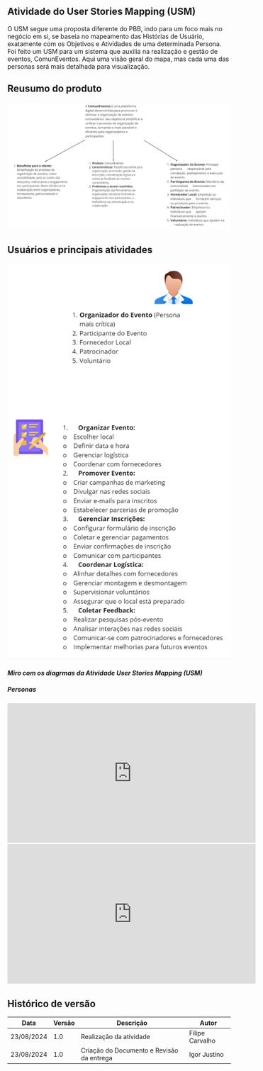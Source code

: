 ## Atividade do User Stories Mapping (USM)

O USM segue uma proposta diferente do PBB, indo para um foco mais no negócio em si, se baseia no mapeamento das Histórias de Usuário, exatamente com os Objetivos e Atividades de uma determinada Persona. Foi feito um USM para um sistema que auxilia na realização e gestão de eventos, ComunEventos. Aqui uma visão geral do mapa, mas cada uma das personas será mais detalhada para visualização.

## Reusumo do produto
![alt text](image-8.png)

## Usuários e principais atividades
![alt text](image-9.png)

#### *Miro com os diagrmas da Atividade User Stories Mapping (USM)*
##### *Personas*

<iframe width="560" height="315" src="https://miro.com/welcomeonboard/UTRRNzdJcXZ5SXpiNkFKbVR6bkYxVzA5V2dXWHVPSjk5bDYxWEpQUGVPaDlLb21nbzduSWtTTkxYZWFQTm81RXwzNDU4NzY0NTgzMzI1MTU5ODM5fDI=?share_link_id=882229210164" title="Miro" frameborder="0" allow="accelerometer; autoplay; clipboard-write; encrypted-media; gyroscope; picture-in-picture; web-share" referrerpolicy="strict-origin-when-cross-origin" allowfullscreen></iframe>


<iframe width="560" height="315" src="https://trello.com/invite/accept-board" title="YouTube video player" frameborder="0" allow="accelerometer; autoplay; clipboard-write; encrypted-media; gyroscope; picture-in-picture; web-share" referrerpolicy="strict-origin-when-cross-origin" allowfullscreen></iframe>

## Histórico de versão

 Data       | Versão | Descrição                        | Autor          |
| ---------- | ------ | -------------------------------- | -------------- |
| 23/08/2024 | 1.0    | Realização da atividade  |Filipe Carvalho |
| 23/08/2024 | 1.0    | Criação do Documento e Revisão da entrega | Igor Justino |